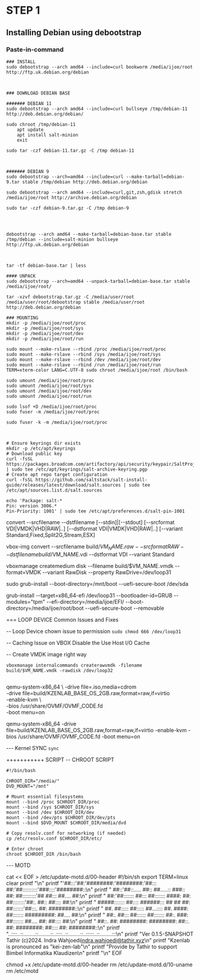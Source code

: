 # STEP 1 
## Installing Debian using debootstrap

### Paste-in-command
```
### INSTALL 
sudo debootstrap --arch amd64 --include=curl bookworm /media/ijoe/root http://ftp.uk.debian.org/debian



### DOWNLOAD DEBIAN BASE

####### DEBIAN 11
sudo debootstrap --arch amd64 --include=curl bullseye /tmp/debian-11 http://deb.debian.org/debian/

sudo chroot /tmp/debian-11
	apt update
	apt install salt-minion
	exit

sudo tar -czf debian-11.tar.gz -C /tmp debian-11



####### DEBIAN 9
sudo debootstrap --arch=amd64 --include=curl --make-tarball=debian-9.tar stable /tmp/debian http://deb.debian.org/debian

sudo debootstrap --arch amd64 --include=curl,git,zsh,gdisk stretch /media/ijoe/root http://archive.debian.org/debian

sudo tar -czf debian-9.tar.gz -C /tmp debian-9




debootstrap --arch amd64 --make-tarball=debian-base.tar stable /tmp/debian --include=salt-minion bullseye http://ftp.uk.debian.org/debian



tar -tf debian-base.tar | less

#### UNPACK
sudo debootstrap --arch=amd64 --unpack-tarball=debian-base.tar stable /media/ijoe/root/

tar -xzvf debootstrap.tar.gz -C /media/user/root
/media/user/root/debootstrap stable /media/user/root http://deb.debian.org/debian

### MOUNTING
mkdir -p /media/ijoe/root/proc
mkdir -p /media/ijoe/root/sys
mkdir -p /media/ijoe/root/dev
mkdir -p /media/ijoe/root/run

sudo mount --make-rslave --rbind /proc /media/ijoe/root/proc
sudo mount --make-rslave --rbind /sys /media/ijoe/root/sys
sudo mount --make-rslave --rbind /dev /media/ijoe/root/dev
sudo mount --make-rslave --rbind /run /media/ijoe/root/run
TERM=xterm-color LANG=C.UTF-8 sudo chroot /media/ijoe/root /bin/bash

sudo umount /media/ijoe/root/proc
sudo umount /media/ijoe/root/sys
sudo umount /media/ijoe/root/dev
sudo umount /media/ijoe/root/run

sudo lsof +D /media/ijoe/root/proc
sudo fuser -m /media/ijoe/root/proc

sudo fuser -k -m /media/ijoe/root/proc



# Ensure keyrings dir exists
mkdir -p /etc/apt/keyrings
# Download public key
curl -fsSL https://packages.broadcom.com/artifactory/api/security/keypair/SaltProjectKey/public | sudo tee /etc/apt/keyrings/salt-archive-keyring.pgp
# Create apt repo target configuration
curl -fsSL https://github.com/saltstack/salt-install-guide/releases/latest/download/salt.sources | sudo tee /etc/apt/sources.list.d/salt.sources

echo 'Package: salt-*
Pin: version 3006.*
Pin-Priority: 1001' | sudo tee /etc/apt/preferences.d/salt-pin-1001
```


convert      --srcfilename <filename>
               --dstfilename <filename>
               [--stdin]|[--stdout]
               [--srcformat VDI|VMDK|VHD|RAW|..]
               [--dstformat VDI|VMDK|VHD|RAW|..]
               [--variant Standard,Fixed,Split2G,Stream,ESX]

vbox-img convert --srcfilename build/$VM_NAME.raw --srcformat RAW --dstfilename build/$VM_NAME.vdi --dstformat VDI --variant Standard

vboxmanage createmedium disk --filename build/$VM_NAME.vmdk --format=VMDK --variant RawDisk --property RawDrive=/dev/loop31

sudo grub-install --boot-directory=/mnt/boot --uefi-secure-boot /dev/sda

grub-install --target=x86_64-efi /dev/loop31 --bootloader-id=GRUB --modules="tpm" --efi-directory=/media/ijoe/EFI/ --boot-directory=/media/ijoe/root/boot --uefi-secure-boot --removable


=== LOOP DEVICE Common Issues and Fixes

-- Loop Device chown issue to permission
`sudo chmod 666 /dev/loop31` 

-- Caching Issue on VBOX
Disable the Use Host I/O Cache

-- Create VMDK image right way
```
vboxmanage internalcommands createrawvmdk -filename build/$VM_NAME.vmdk -rawdisk /dev/loop32


```


qemu-system-x86_64 \ 
  -drive file=.iso,media=cdrom \
  -drive file=build/KZENLAB_BASE_OS_2GB.raw,format=raw,if=virtio \
  -enable-kvm \                       
  -bios /usr/share/OVMF/OVMF_CODE.fd \
  -boot menu=on

qemu-system-x86_64 -drive file=build/KZENLAB_BASE_OS_2GB.raw,format=raw,if=virtio -enable-kvm -bios /usr/share/OVMF/OVMF_CODE.fd -boot menu=on



--- Kernel SYNC
`sync`

+++++++++++ SCRIPT
-- CHROOT SCRIPT
```
#!/bin/bash

CHROOT_DIR="/media/"
DVD_MOUNT="/mnt"

# Mount essential filesystems
mount --bind /proc $CHROOT_DIR/proc
mount --bind /sys $CHROOT_DIR/sys
mount --bind /dev $CHROOT_DIR/dev
mount --bind /dev/pts $CHROOT_DIR/dev/pts
mount --bind $DVD_MOUNT $CHROOT_DIR/media/dvd

# Copy resolv.conf for networking (if needed)
cp /etc/resolv.conf $CHROOT_DIR/etc/

# Enter chroot
chroot $CHROOT_DIR /bin/bash
```


--- MOTD

cat << EOF > /etc/update-motd.d/00-header
#!/bin/sh
export TERM=linux
clear
printf "\n"
printf "'##:::'##:'########:'########:'##::: ##:'##::::::::::'###::::'########::\n"
printf " ##::'##::..... ##:: ##.....:: ###:: ##: ##:::::::::'## ##::: ##.... ##:\n"
printf " ##:'##::::::: ##::: ##::::::: ####: ##: ##::::::::'##:. ##:: ##:::: ##:\n"
printf " #####::::::: ##:::: ######::: ## ## ##: ##:::::::'##:::. ##: ########::\n"
printf " ##. ##::::: ##::::: ##...:::: ##. ####: ##::::::: #########: ##.... ##:\n"
printf " ##:. ##::: ##:::::: ##::::::: ##:. ###: ##::::::: ##.... ##: ##:::: ##:\n"
printf " ##::. ##: ########: ########: ##::. ##: ########: ##:::: ##: ########::\n"
printf "..::::..::........::........::..::::..::........::..:::::..::........:::\n"
printf "Ver 0.1.5-SNAPSHOT Tathir (c)2024. Indra Wahjoedi<indra.wahjoedi@tathir.xyz>\n"
printf "Kzenlab is pronounced as "kei-zen-lab"\n"
printf "Provide by Tathir to support Bimbel Informatika Klaudizen\n"
printf "\n"
EOF

chmod +x /etc/update-motd.d/00-header
rm /etc/update-motd.d/10-uname
rm /etc/motd


